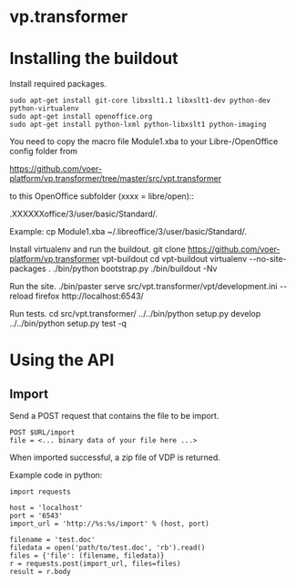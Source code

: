 vp.transformer
==============

Installing the buildout
=======================

Install required packages.

    sudo apt-get install git-core libxslt1.1 libxslt1-dev python-dev python-virtualenv
    sudo apt-get install openoffice.org
    sudo apt-get install python-lxml python-libxslt1 python-imaging

You need to copy the macro file Module1.xba to your Libre-/OpenOffice config folder from

https://github.com/voer-platform/vp.transformer/tree/master/src/vpt.transformer

to this OpenOffice subfolder (xxxx = libre/open)::

   .XXXXXXoffice/3/user/basic/Standard/.

Example:
    cp Module1.xba ~/.libreoffice/3/user/basic/Standard/.

Install virtualenv and run the buildout.
    git clone https://github.com/voer-platform/vp.transformer vpt-buildout
    cd vpt-buildout
    virtualenv --no-site-packages .
    ./bin/python bootstrap.py
    ./bin/buildout -Nv

Run the site.
    ./bin/paster serve src/vpt.transformer/vpt/development.ini --reload
    firefox http://localhost:6543/

Run tests.
    cd src/vpt.transformer/
    ../../bin/python setup.py develop
    ../../bin/python setup.py test -q

Using the API
=============

Import
------

Send a POST request that contains the file to be import.

    POST $URL/import
    file = <... binary data of your file here ...>

When imported successful, a zip file of VDP is returned.

Example code in python:

    import requests

    host = 'localhost'
    port = '6543'
    import_url = 'http://%s:%s/import' % (host, port)

    filename = 'test.doc'
    filedata = open('path/to/test.doc', 'rb').read()
    files = {'file': (filename, filedata)}
    r = requests.post(import_url, files=files)
    result = r.body